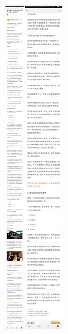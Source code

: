 ![](../../images/2017年10月/GX1024受欢迎攻略：真正受欢迎的人是什么样的？.jpg)
![](../../images/2017年10月/GX1024受欢迎攻略：真正受欢迎的人是什么样的？2.jpg)
